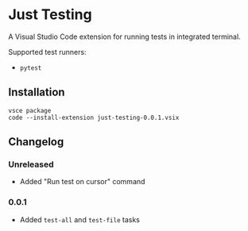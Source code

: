 # Just Testing

A Visual Studio Code extension for running tests in integrated terminal.

Supported test runners:

- `pytest`

## Installation

```
vsce package
code --install-extension just-testing-0.0.1.vsix
```

## Changelog

### Unreleased

- Added "Run test on cursor" command

### 0.0.1

- Added `test-all` and `test-file` tasks
